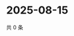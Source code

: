 # 2025-08-15

共 0 条

<!-- BEGIN ZHIHUQUESTIONS -->
<!-- 最后更新时间 Fri Aug 15 2025 10:49:47 GMT+0800 (China Standard Time) -->

<!-- END ZHIHUQUESTIONS -->
